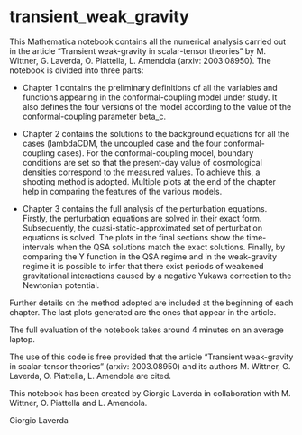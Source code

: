 # transient_weak_gravity

This Mathematica notebook contains all the numerical analysis carried out in the article “Transient weak-gravity in scalar-tensor theories” by M. Wittner, G. Laverda, O. Piattella, L. Amendola (arxiv: 2003.08950). The notebook is divided into three parts:

- Chapter 1 contains the preliminary definitions of all the variables and functions appearing in the conformal-coupling model under study. It also defines the four versions of the model according to the value of the conformal-coupling parameter beta_c. 

- Chapter 2 contains the solutions to the background equations for all the cases (lambdaCDM, the uncoupled case and the four conformal-coupling cases). For the conformal-coupling model, boundary conditions are set so that the present-day value of cosmological densities correspond to the measured values. To achieve this, a shooting method is adopted. Multiple plots at the end of the chapter help in comparing the features of the various models. 

- Chapter 3 contains the full analysis of the perturbation equations. Firstly, the perturbation equations are solved in their exact form. Subsequently, the quasi-static-approximated set of perturbation equations is solved. The plots in the final sections show the time-intervals when the QSA solutions match the exact solutions. Finally, by comparing the Y function in the QSA regime and in the weak-gravity regime it is possible to infer that there exist periods of weakened gravitational interactions caused by a negative Yukawa correction to the Newtonian potential.

Further details on the method adopted are included at the beginning of each chapter. The last plots generated are the ones that appear in the article.

The full evaluation of the notebook takes around 4 minutes on an average laptop.

The use of this code is free provided that the article “Transient weak-gravity in scalar-tensor theories” (arxiv: 2003.08950) and its authors M. Wittner, G. Laverda, O. Piattella, L. Amendola are cited.

This notebook has been created by Giorgio Laverda in collaboration with M. Wittner, O. Piattella and L. Amendola.


Giorgio Laverda 
